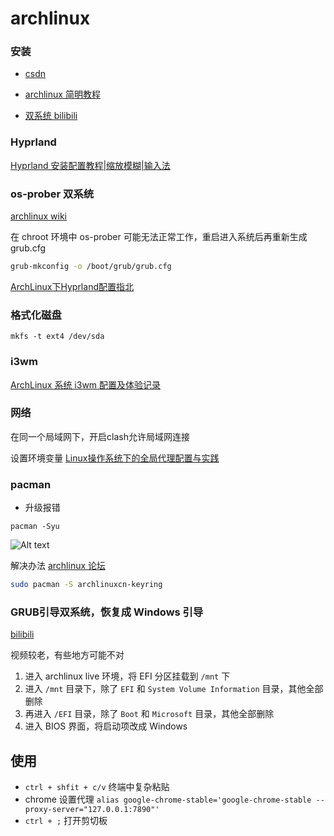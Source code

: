 # archlinux

### 安装

- [csdn](https://blog.csdn.net/weixin_44335269/article/details/115458834)

- [archlinux 简明教程](https://arch.icekylin.online/prologue.html)

- [双系统 bilibili](https://www.bilibili.com/video/BV1XY4y1f77S)

### Hyprland

[Hyprland 安装配置教程|缩放模糊|输入法](https://www.bilibili.com/video/BV1G14y1d7uK)

### os-prober 双系统

[archlinux wiki](https://wiki.archlinuxcn.org/wiki/GRUB#%E6%8E%A2%E6%B5%8B%E5%85%B6%E4%BB%96%E6%93%8D%E4%BD%9C%E7%B3%BB%E7%BB%9F)

在 chroot 环境中 os-prober 可能无法正常工作，重启进入系统后再重新生成 grub.cfg

```sh
grub-mkconfig -o /boot/grub/grub.cfg
```

[ArchLinux下Hyprland配置指北](https://www.bilibili.com/read/cv22707313)

### 格式化磁盘

```
mkfs -t ext4 /dev/sda
```

### i3wm

[ArchLinux 系统 i3wm 配置及体验记录](https://zocoxx.com/archlinux-i3wm.html)

### 网络


在同一个局域网下，开启clash允许局域网连接

设置环境变量 [Linux操作系统下的全局代理配置与实践](https://cloud.tencent.com/developer/article/2129796)

### pacman

- 升级报错

`pacman -Syu`

![Alt text](/img/note/linux/image.png)

解决办法 [archlinux 论坛](https://bbs.archlinuxcn.org/viewtopic.php?id=4580)

```sh
sudo pacman -S archlinuxcn-keyring
```

### GRUB引导双系统，恢复成 Windows 引导

[bilibili](https://www.bilibili.com/video/BV14f4y117yH)

视频较老，有些地方可能不对

1. 进入 archlinux live 环境，将 EFI 分区挂载到 `/mnt` 下
2. 进入 `/mnt` 目录下，除了 `EFI` 和 `System Volume Information` 目录，其他全部删除
3. 再进入 `/EFI` 目录，除了 `Boot` 和 `Microsoft` 目录，其他全部删除
4. 进入 BIOS 界面，将启动项改成 Windows

## 使用

- `ctrl + shfit + c/v` 终端中复杂粘贴
- chrome 设置代理 `alias google-chrome-stable='google-chrome-stable --proxy-server="127.0.0.1:7890"'`
- `ctrl + ;` 打开剪切板